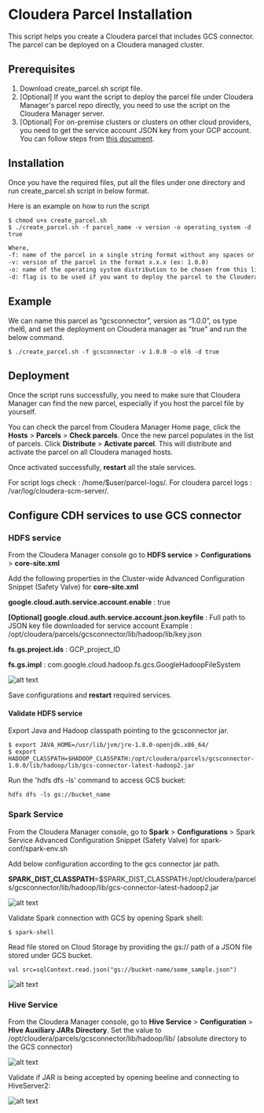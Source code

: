 # Cloudera Parcel Installation

This script helps you create a Cloudera parcel that includes GCS connector. The parcel can be deployed on a Cloudera managed cluster.

## Prerequisites
1. Download create_parcel.sh script file.
2. [Optional] If you want the script to deploy the parcel file under Cloudera Manager's parcel repo directly, you need to use the script on the Cloudera Manager server.
3. [Optional] For on-premise clusters or clusters on other cloud providers, you need to get the service account JSON key from your GCP account. You can follow steps from [this document](https://cloud.google.com/iam/docs/creating-managing-service-account-keys).

## Installation
Once you have the required files, put all the files under one directory and run create_parcel.sh script in below format.

Here is an example on how to run the script
```
$ chmod u+x create_parcel.sh
$ ./create_parcel.sh -f parcel_name -v version -o operating_system -d true
```

```markdown
Where,
-f: name of the parcel in a single string format without any spaces or special characters.
-v: version of the parcel in the format x.x.x (ex: 1.0.0)
-o: name of the operating system distribution to be chosen from this list (rhel5, rhel6, rhel7, suse11, ubuntu10, ubuntu12, ubuntu14, debian6, debian7)
-d: flag is to be used if you want to deploy the parcel to the Cloudera manager parcel repo folder, this flag is optional and if not provided then the parcel file will be created in the same directory where script run.

```
Example
------
We can name this parcel as “gcsconnector”, version as “1.0.0”, os type rhel6, and set the deployment on Cloudera manager as "true" and run the below command.
```
$ ./create_parcel.sh -f gcsconnector -v 1.0.0 -o el6 -d true
```

## Deployment
Once the script runs successfully, you need to make sure that Cloudera Manager can find the new parcel, especially if you host the parcel file by yourself. 
 
You can check the parcel from Cloudera Manager Home page, click the **Hosts** > **Parcels** > **Check parcels**. Once the new parcel populates in the list of parcels.
Click **Distribute** > **Activate parcel**. This will distribute and activate the parcel on all Cloudera managed hosts.

Once activated successfully, **restart** all the stale services.

For script logs check : /home/$user/parcel-logs/.
For cloudera parcel logs : /var/log/cloudera-scm-server/.


## Configure CDH services to use GCS connector

### HDFS service
From the Cloudera Manager console go to **HDFS service** > **Configurations** > **core-site.xml** 

Add the following properties in the Cluster-wide Advanced Configuration Snippet (Safety Valve) for **core-site.xml** 

**google.cloud.auth.service.account.enable** : true

**[Optional] google.cloud.auth.service.account.json.keyfile** : Full path to JSON key file downloaded for service account
Example : 
/opt/cloudera/parcels/gcsconnector/lib/hadoop/lib/key.json

**fs.gs.project.ids** : GCP_project_ID

**fs.gs.impl** : com.google.cloud.hadoop.fs.gcs.GoogleHadoopFileSystem

![alt text](https://github.com/GoogleCloudPlatform/professional-services/blob/master/tools/cloudera-parcel-gcsconnector/images/screenshot-hdfs-config.png)

Save configurations and **restart** required services.

#### Validate HDFS service
Export Java and Hadoop classpath pointing to the gcsconnector jar.
```
$ export JAVA_HOME=/usr/lib/jvm/jre-1.8.0-openjdk.x86_64/
$ export HADOOP_CLASSPATH=$HADOOP_CLASSPATH:/opt/cloudera/parcels/gcsconnector-1.0.0/lib/hadoop/lib/gcs-connector-latest-hadoop2.jar
```

Run the 'hdfs dfs -ls' command to access GCS bucket:
```
hdfs dfs -ls gs://bucket_name
```

### Spark Service
From the Cloudera Manager console, go to **Spark** > **Configurations** > Spark Service Advanced Configuration Snippet (Safety Valve) for spark-conf/spark-env.sh

Add below configuration according to the gcs connector jar path.

**SPARK_DIST_CLASSPATH**=$SPARK_DIST_CLASSPATH:/opt/cloudera/parcels/gcsconnector/lib/hadoop/lib/gcs-connector-latest-hadoop2.jar

![alt text](https://github.com/GoogleCloudPlatform/professional-services/blob/master/tools/cloudera-parcel-gcsconnector/images/screenshot-spark-config.png)

Validate Spark connection with GCS by opening Spark shell:

```
$ spark-shell
```
Read file stored on Cloud Storage by providing the gs:// path of a JSON file stored under GCS bucket.
```
val src=sqlContext.read.json("gs://bucket-name/some_sample.json")
```

![alt text](https://github.com/GoogleCloudPlatform/professional-services/blob/master/tools/cloudera-parcel-gcsconnector/images/screenshot-spark-validate.png)

### Hive Service
From the Cloudera Manager console, go to **Hive Service** > **Configuration** > **Hive Auxiliary JARs Directory**. Set the value to /opt/cloudera/parcels/gcsconnector/lib/hadoop/lib/
(absolute directory to the GCS connector)

![alt text](https://github.com/GoogleCloudPlatform/professional-services/blob/master/tools/cloudera-parcel-gcsconnector/images/screenshot-hive-config.png)

Validate if JAR is being accepted by opening beeline and connecting to HiveServer2:

![alt text](https://github.com/GoogleCloudPlatform/professional-services/blob/master/tools/cloudera-parcel-gcsconnector/images/screenshot-hive-validate.png)
